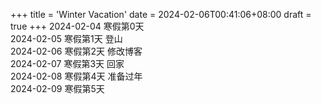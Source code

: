 +++
title = 'Winter Vacation'
date = 2024-02-06T00:41:06+08:00
draft = true
+++
2024-02-04 寒假第0天  
2024-02-05 寒假第1天 登山  
2024-02-06 寒假第2天 修改博客  
2024-02-07 寒假第3天 回家  
2024-02-08 寒假第4天 准备过年  
2024-02-09 寒假第5天 